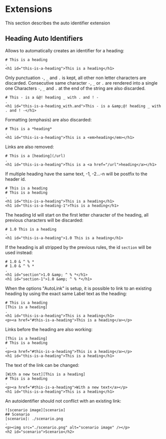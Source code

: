 # Extensions

This section describes the auto identifier extension

## Heading Auto Identifiers

Allows to automatically creates an identifier for a heading:

```````````````````````````````` example
# This is a heading
.
<h1 id="this-is-a-heading">This is a heading</h1>
````````````````````````````````

Only punctuation `-`, `_` and `.` is kept, all other non letter characters are discarded.
Consecutive same character `-`, `_` or `.` are rendered into a single one
Characters `-`, `_` and `.` at the end of the string are also discarded.

```````````````````````````````` example
# This - is a &@! heading _ with . and ! -
.
<h1 id="this-is-a-heading_with.and">This - is a &amp;@! heading _ with . and ! -</h1>
````````````````````````````````

Formatting (emphasis) are also discarded:

```````````````````````````````` example
# This is a *heading*
.
<h1 id="this-is-a-heading">This is a <em>heading</em></h1>
````````````````````````````````

Links are also removed:

```````````````````````````````` example
# This is a [heading](/url)
.
<h1 id="this-is-a-heading">This is a <a href="/url">heading</a></h1>
````````````````````````````````

If multiple heading have the same text, -1, -2...-n will be postfix to the header id.

```````````````````````````````` example
# This is a heading
# This is a heading
.
<h1 id="this-is-a-heading">This is a heading</h1>
<h1 id="this-is-a-heading-1">This is a heading</h1>
````````````````````````````````

The heading Id will start on the first letter character of the heading, all previous characters will be discarded:

```````````````````````````````` example
# 1.0 This is a heading
.
<h1 id="this-is-a-heading">1.0 This is a heading</h1>
````````````````````````````````

If the heading is all stripped by the previous rules, the id `section` will be used instead:

```````````````````````````````` example
# 1.0 & ^ % *
# 1.0 & ^ % *
.
<h1 id="section">1.0 &amp; ^ % *</h1>
<h1 id="section-1">1.0 &amp; ^ % *</h1>
````````````````````````````````

When the options "AutoLink" is setup, it is possible to link to an existing heading by using the
exact same Label text as the heading:

```````````````````````````````` example
# This is a heading
[This is a heading]
.
<h1 id="this-is-a-heading">This is a heading</h1>
<p><a href="#this-is-a-heading">This is a heading</a></p>
````````````````````````````````

Links before the heading are also working:

```````````````````````````````` example
[This is a heading]
# This is a heading
.
<p><a href="#this-is-a-heading">This is a heading</a></p>
<h1 id="this-is-a-heading">This is a heading</h1>
````````````````````````````````

The text of the link can be changed:

```````````````````````````````` example
[With a new text][This is a heading]
# This is a heading
.
<p><a href="#this-is-a-heading">With a new text</a></p>
<h1 id="this-is-a-heading">This is a heading</h1>
````````````````````````````````

An autoidentifier should not conflict with an existing link:

```````````````````````````````` example
![scenario image][scenario]
## Scenario
[scenario]: ./scenario.png
.
<p><img src="./scenario.png" alt="scenario image" /></p>
<h2 id="scenario">Scenario</h2>
````````````````````````````````
